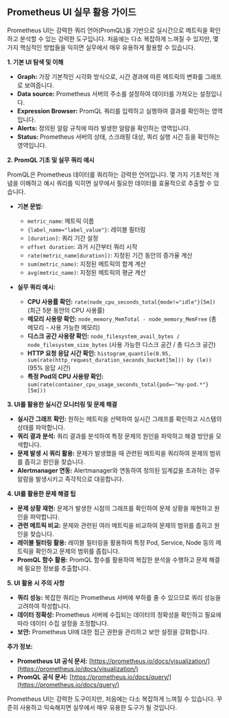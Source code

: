 ## Prometheus UI 실무 활용 가이드

Prometheus UI는 강력한 쿼리 언어(PromQL)를 기반으로 실시간으로 메트릭을 확인하고 분석할 수 있는 강력한 도구입니다. 처음에는 다소 복잡하게 느껴질 수 있지만, 몇 가지 핵심적인 방법들을 익히면 실무에서 매우 유용하게 활용할 수 있습니다.

**1. 기본 UI 탐색 및 이해**

*   **Graph:** 가장 기본적인 시각화 방식으로, 시간 경과에 따른 메트릭의 변화를 그래프로 보여줍니다.
*   **Data source:** Prometheus 서버의 주소를 설정하여 데이터를 가져오는 설정입니다.
*   **Expression Browser:** PromQL 쿼리를 입력하고 실행하여 결과를 확인하는 영역입니다.
*   **Alerts:** 정의된 알람 규칙에 따라 발생한 알람을 확인하는 영역입니다.
*   **Status:** Prometheus 서버의 상태, 스크래핑 대상, 쿼리 실행 시간 등을 확인하는 영역입니다.

**2. PromQL 기초 및 실무 쿼리 예시**

PromQL은 Prometheus 데이터를 쿼리하는 강력한 언어입니다. 몇 가지 기초적인 개념을 이해하고 예시 쿼리를 익히면 실무에서 필요한 데이터를 효율적으로 추출할 수 있습니다.

*   **기본 문법:**
    *   `metric_name`: 메트릭 이름
    *   `{label_name="label_value"}`: 레이블 필터링
    *   `[duration]`: 쿼리 기간 설정
    *   `offset duration`: 과거 시간부터 쿼리 시작
    *   `rate(metric_name[duration])`: 지정된 기간 동안의 증가율 계산
    *   `sum(metric_name)`: 지정된 메트릭의 합계 계산
    *   `avg(metric_name)`: 지정된 메트릭의 평균 계산

*   **실무 쿼리 예시:**
    *   **CPU 사용률 확인:** `rate(node_cpu_seconds_total{mode!="idle"}[5m])` (최근 5분 동안의 CPU 사용률)
    *   **메모리 사용량 확인:** `node_memory_MemTotal - node_memory_MemFree` (총 메모리 - 사용 가능한 메모리)
    *   **디스크 공간 사용량 확인:** `node_filesystem_avail_bytes / node_filesystem_size_bytes` (사용 가능한 디스크 공간 / 총 디스크 공간)
    *   **HTTP 요청 응답 시간 확인:** `histogram_quantile(0.95, sum(rate(http_request_duration_seconds_bucket[5m])) by (le))` (95% 응답 시간)
    *   **특정 Pod의 CPU 사용량 확인:** `sum(rate(container_cpu_usage_seconds_total{pod=~"my-pod.*"}[5m]))`

**3. UI를 활용한 실시간 모니터링 및 문제 해결**

*   **실시간 그래프 확인:** 원하는 메트릭을 선택하여 실시간 그래프를 확인하고 시스템의 상태를 파악합니다.
*   **쿼리 결과 분석:** 쿼리 결과를 분석하여 특정 문제의 원인을 파악하고 해결 방안을 모색합니다.
*   **문제 발생 시 쿼리 활용:** 문제가 발생했을 때 관련된 메트릭을 쿼리하여 문제의 범위를 좁히고 원인을 찾습니다.
*   **Alertmanager 연동:** Alertmanager와 연동하여 정의된 임계값을 초과하는 경우 알람을 발생시키고 즉각적으로 대응합니다.

**4. UI를 활용한 문제 해결 팁**

*   **문제 상황 재현:** 문제가 발생한 시점의 그래프를 확인하여 문제 상황을 재현하고 원인을 파악합니다.
*   **관련 메트릭 비교:** 문제와 관련된 여러 메트릭을 비교하여 문제의 범위를 좁히고 원인을 찾습니다.
*   **레이블 필터링 활용:** 레이블 필터링을 활용하여 특정 Pod, Service, Node 등의 메트릭을 확인하고 문제의 범위를 좁힙니다.
*   **PromQL 함수 활용:** PromQL 함수를 활용하여 복잡한 분석을 수행하고 문제 해결에 필요한 정보를 추출합니다.

**5. UI 활용 시 주의 사항**

*   **쿼리 성능:** 복잡한 쿼리는 Prometheus 서버에 부하를 줄 수 있으므로 쿼리 성능을 고려하여 작성합니다.
*   **데이터 정확성:** Prometheus 서버에 수집되는 데이터의 정확성을 확인하고 필요에 따라 데이터 수집 설정을 조정합니다.
*   **보안:** Prometheus UI에 대한 접근 권한을 관리하고 보안 설정을 강화합니다.

**추가 정보:**

*   **Prometheus UI 공식 문서:** [https://prometheus.io/docs/visualization/](https://prometheus.io/docs/visualization/)
*   **PromQL 공식 문서:** [https://prometheus.io/docs/query/](https://prometheus.io/docs/query/)

Prometheus UI는 강력한 도구이지만, 처음에는 다소 복잡하게 느껴질 수 있습니다. 꾸준히 사용하고 익숙해지면 실무에서 매우 유용한 도구가 될 것입니다.